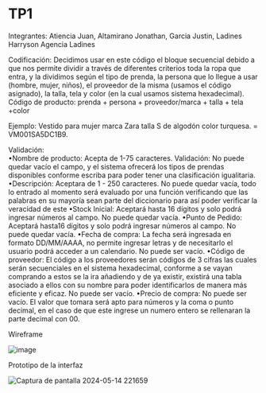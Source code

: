 # TP1
Integrantes: Atiencia Juan, Altamirano Jonathan, Garcia Justin, Ladines Harryson
Agencia Ladines

Codificación: Decidimos usar en este código el bloque secuencial debido a que nos permite dividir a través de diferentes criterios toda la ropa que entra, y la dividimos según el tipo de prenda, la persona que lo llegue a usar (hombre, mujer, niños), el proveedor de la misma (usamos el código asignado), la talla, tela y color (en la cual usamos sistema hexadecimal).
Código de producto:  prenda + persona + proveedor/marca + talla + tela +color

Ejemplo: 
Vestido para mujer marca Zara talla S de algodón color turquesa. = VM001SA5DC1B9.

Validación: 	
•Nombre de producto: Acepta de 1-75 caracteres.
Validación: No puede quedar vacío el campo, y el sistema ofrecerá los tipos de prendas disponibles conforme escriba para poder tener una clasificación igualitaria. 
•Descripción:  Aceptara de 1 - 250 caracteres. No puede quedar vacía, todo lo entrado al momento será evaluado por una función verificando que las palabras en su mayoría sean parte del diccionario para así poder verificar la veracidad de este
•Stock Inicial: Aceptará hasta 16 dígitos y solo podrá ingresar números al campo. No puede quedar vacía.
•Punto de Pedido: Aceptará hasta16 dígitos y solo podrá ingresar números al campo. No puede quedar vacía.
•Fecha de compra: La fecha será ingresada en formato DD/MM/AAAA, no permite ingresar letras y de necesitarlo el usuario podrá acceder a un calendario. No puede ser vacío.
•Código de proveedor: El código a los proveedores serán códigos de 3 cifras las cuales serán secuenciales en el sistema hexadecimal, conforme a se vayan comprando a estos se la ira añadiendo y de ya existir, existirá una tabla asociado a ellos con su nombre para poder identificarlos de manera más eficiente y eficaz. No puede ser vacío.
•Precio de compra: No puede ser vacío. El valor que tomara será apto para números y la coma o punto decimal, en el caso de que este ingrese un numero entero se rellenaran la parte decimal con 00. 

Wireframe

![image](https://github.com/jajupiter/TP1/assets/168550769/fc743bec-f6b9-4030-bd9f-113e517233de)

Prototipo de la interfaz

![Captura de pantalla 2024-05-14 221659](https://github.com/jajupiter/TP1/assets/168550769/2bb55824-2823-4dec-acd2-3976e0063d1b)
